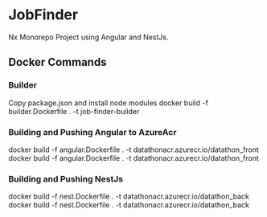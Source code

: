 # JobFinder

Nx Monorepo Project using Angular and NestJs.

## Docker Commands

### Builder
Copy package.json and install node modules
docker build -f builder.Dockerfile . -t job-finder-builder

### Building and Pushing Angular to AzureAcr

docker build -f angular.Dockerfile . -t datathonacr.azurecr.io/datathon_front
docker build -f angular.Dockerfile . -t datathonacr.azurecr.io/datathon_front

### Building and Pushing NestJs

docker build -f nest.Dockerfile . -t datathonacr.azurecr.io/datathon_back
docker build -f nest.Dockerfile . -t datathonacr.azurecr.io/datathon_back